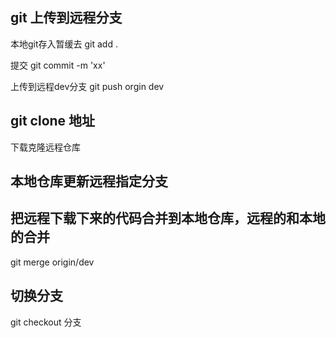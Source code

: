 ## git 上传到远程分支

本地git存入暂缓去
git add .

提交
git commit -m 'xx'

上传到远程dev分支
git push orgin dev

## git clone  地址
下载克隆远程仓库

## 本地仓库更新远程指定分支
## 把远程下载下来的代码合并到本地仓库，远程的和本地的合并
git merge origin/dev

## 切换分支
git checkout 分支


 

